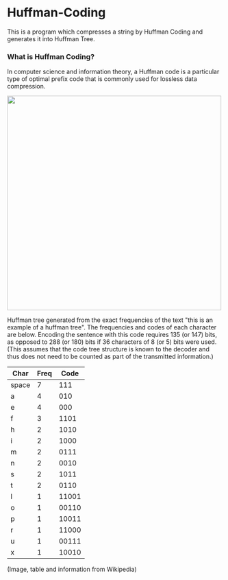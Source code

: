 # Huffman-Coding
This is a program which compresses a string by Huffman Coding and generates it into Huffman Tree. 

### What is Huffman Coding?
  In computer science and information theory, a Huffman code is a particular type of optimal prefix code that is commonly used for lossless data compression.
  
<img src="C:\Users\ramiz\Desktop\Physics 1" width="500"/>

  Huffman tree generated from the exact frequencies of the text "this is an example of a huffman tree". The frequencies and codes of each character are below. Encoding the sentence with this code requires 135 (or 147) bits, as opposed to 288 (or 180) bits if 36 characters of 8 (or 5) bits were used. (This assumes that the code tree structure is known to the decoder and thus does not need to be counted as part of the transmitted information.)

Char | Freq |	Code
-----|------|-----
space |	7	| 111
a	| 4	| 010
e	| 4	| 000
f	| 3	| 1101
h	| 2	| 1010
i	| 2	| 1000
m	| 2	| 0111
n	| 2	| 0010
s	| 2	| 1011
t	| 2	| 0110
l	| 1	| 11001
o	| 1	| 00110
p	| 1	| 10011
r	| 1	| 11000
u	| 1	| 00111
x	| 1	| 10010

(Image, table and information from Wikipedia)
